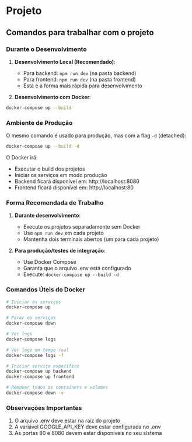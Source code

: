 # Projeto

## Comandos para trabalhar com o projeto

### Durante o Desenvolvimento

1. **Desenvolvimento Local (Recomendado)**:

   - Para backend: `npm run dev` (na pasta backend)
   - Para frontend: `npm run dev` (na pasta frontend)
   - Esta é a forma mais rápida para desenvolvimento

2. **Desenvolvimento com Docker**:

```bash
docker-compose up --build
```

### Ambiente de Produção

O mesmo comando é usado para produção, mas com a flag `-d` (detached):

```bash
docker-compose up --build -d
```

O Docker irá:

- Executar o build dos projetos
- Iniciar os serviços em modo produção
- Backend ficará disponível em: http://localhost:8080
- Frontend ficará disponível em: http://localhost:80

### Forma Recomendada de Trabalho

1. **Durante desenvolvimento**:

   - Execute os projetos separadamente sem Docker
   - Use `npm run dev` em cada projeto
   - Mantenha dois terminais abertos (um para cada projeto)

2. **Para produção/testes de integração**:
   - Use Docker Compose
   - Garanta que o arquivo .env está configurado
   - Execute: `docker-compose up --build -d`

### Comandos Úteis do Docker

```bash
# Iniciar os serviços
docker-compose up

# Parar os serviços
docker-compose down

# Ver logs
docker-compose logs

# Ver logs em tempo real
docker-compose logs -f

# Iniciar serviço específico
docker-compose up backend
docker-compose up frontend

# Remover todos os containers e volumes
docker-compose down -v
```

### Observações Importantes

1. O arquivo .env deve estar na raiz do projeto
2. A variável GOOGLE_API_KEY deve estar configurada no .env
3. As portas 80 e 8080 devem estar disponíveis no seu sistema
